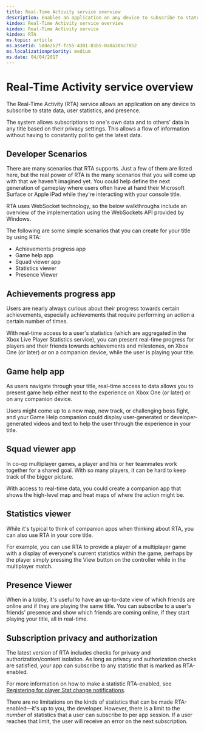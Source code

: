 ```yaml
---
title: Real-Time Activity service overview
description: Enables an application on any device to subscribe to state data, user statistics, and presence.
kindex: Real-Time Activity service overview
kindex: Real-Time Activity service
kindex: RTA
ms.topic: article
ms.assetid: 50de262f-fc55-4301-83b5-0a8a30bc7852
ms.localizationpriority: medium
ms.date: 04/04/2017
---
```


# Real-Time Activity service overview

The Real-Time Activity (RTA) service allows an application on any device to subscribe to state data, user statistics, and presence.

The system allows subscriptions to one's own data and to others' data in any title based on their privacy settings.
This allows a flow of information without having to constantly poll to get the latest data.


## Developer Scenarios

There are many scenarios that RTA supports.
Just a few of them are listed here, but the real power of RTA is the many scenarios that you will come up with that we haven't imagined yet.
You could help define the next generation of gameplay where users often have at hand their Microsoft Surface or Apple iPad while they're interacting with your console title.

RTA uses WebSocket technology, so the below walkthroughs include an overview of the implementation using the WebSockets API provided by Windows.

The following are some simple scenarios that you can create for your title by using RTA:
-   Achievements progress app
-   Game help app
-   Squad viewer app
-   Statistics viewer
-   Presence Viewer


## Achievements progress app

Users are nearly always curious about their progress towards certain achievements, especially achievements that require performing an action a certain number of times.

With real-time access to a user's statistics (which are aggregated in the Xbox Live Player Statistics service), you can present real-time progress for players and their friends towards achievements and milestones, on Xbox One (or later) or on a companion device, while the user is playing your title.


## Game help app

As users navigate through your title, real-time access to data allows you to present game help either next to the experience on Xbox One (or later) or on any companion device.

Users might come up to a new map, new track, or challenging boss fight, and your Game Help companion could display user-generated or developer-generated videos and text to help the user through the experience in your title.


## Squad viewer app

In co-op multiplayer games, a player and his or her teammates work together for a shared goal.
With so many players, it can be hard to keep track of the bigger picture.

With access to real-time data, you could create a companion app that shows the high-level map and heat maps of where the action might be.


## Statistics viewer

While it's typical to think of companion apps when thinking about RTA, you can also use RTA in your core title.

For example, you can use RTA to provide a player of a multiplayer game with a display of everyone's current statistics within the game, perhaps by the player simply pressing the View button on the controller while in the multiplayer match.


## Presence Viewer

When in a lobby, it's useful to have an up-to-date view of which friends are online and if they are playing the same title.
You can subscribe to a user's friends' presence and show which friends are coming online, if they start playing your title, all in real-time.


## Subscription privacy and authorization

The latest version of RTA includes checks for privacy and authorization/content isolation.
As long as privacy and authorization checks are satisfied, your app can subscribe to any statistic that is marked as RTA-enabled.

For more information on how to make a statistic RTA-enabled, see [Registering for player Stat change notifications](concepts/live-register-for-stat-notifications.md).

There are no limitations on the kinds of statistics that can be made RTA-enabled—it's up to you, the developer.
However, there is a limit to the *number* of statistics that a user can subscribe to per app session.
If a user reaches that limit, the user will receive an error on the next subscription.
